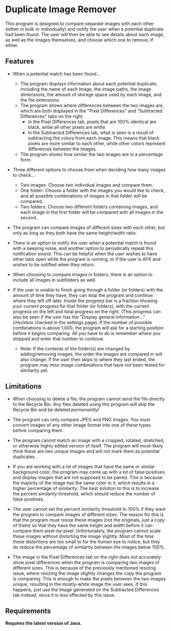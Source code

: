 # Duplicate Image Remover #
This program is designed to compare separate images with each other (either in bulk or individually) and notify 
the user when a potential duplicate had been found. The user will then be able to see details about each image, 
as well as the images themselves, and choose which one to remove, if either.

## Features ##
* When a potential match has been found...
    * The program displays information about each potential duplicate, including the name of each image, the image
    paths, the image dimensions, the amount of storage space used by each image, and the file extensions.
    * The program shows where differences between the two images are, which are both displayed in the "Pixel Differences"
    and "Subtracted Differences" tabs on the right.
      * In the Pixel Differences tab, pixels that are 100% identical are black, while all other pixels are white.
      * In the Subtracted Differences tab, what is seen is a result of subtracting the colors from each image. This means
      that black pixels are more similar to each other, while other colors represent differences between the images.
    * The program shows how similar the two images are in a percentage form.

* Three different options to choose from when deciding how many images to check...
    * Two images: Choose two individual images and compare them.
    * One folder: Choose a folder with the images you would like to check, and all possible combinations of
    images in that folder will be compared.
    * Two folders: Choose two different folders containing images, and each image in the first folder will be
    compared with all images in the second.

* The program can compare images of different sizes with each other, but only as long as they both have the same
height/width ratio.

* There is an option to notify the user when a potential match is found with a beeping noise, and another option to
periodically repeat this notification sound. This can be helpful when the user wishes to have other tabs open while 
the program is running, or if the user is AFK and wishes to be notified when they return.

* When choosing to compare images in folders, there is an option to include all images in subfolders as well.

* If the user is unable to finish going through a folder (or folders) with the amount of time they have, they can
stop the program and continue where they left off later. Inside the progress bar is a fraction showing your current
progress for that folder (or folders), with the current progress on the left and total progress on the right. (This
progress can also be seen if the user has the "Display general information..." checkbox checked in the settings page).
If the number of possible combinations is above 1,000, the program will ask for a starting position before it begins 
comparing. All you have to do is remember where you stopped and enter that number to continue.
   * Note: If the contents of the folder(s) are changed by adding/removing images, the order the images are compared 
   in will also change. If the user then skips to where they last ended, the program may miss image combinations that 
   have not been tested for similarity yet.

## Limitations ##
* When choosing to delete a file, the program cannot send the file directly to the Recycle Bin. Any files deleted
using this program will skip the Recycle Bin and be deleted *permenantly!*

* The program can only compare JPEG and PNG images. You must convert images of any other image format into one of these 
types before comparing them.

* The program cannot match an image with a cropped, rotated, stretched, or otherwise highly edited version of itself.
The program will most-likely think these are two unique images and will not mark them as potential duplicates.

* If you are working with a lot of images that have the same or similar background color, the program may come up 
with a lot of false positives and display images that are not supposed to be paired. This is because the majority of 
the image has the same color in it, which results in a higher percentage of similarity. The best solution to this 
is to increase the percent similarity threshold, which should reduce the number of false positives.

* The user cannot set the percent similarity threshold to 100% if they want the program to compare images of
different sizes. The reason for this is that the program must resize these images (not the originals, just a copy
of them) so that they have the same height and width before it can compare them pixel-by-pixel. Unfortunately, the
program cannot scale these images without distorting the image slightly. Most of the time these distortions are
too small to for the human eye to notice, but they do reduce the percentage of similarity between the images below 100%.

* The image in the Pixel Differences tab on the right does not accurately show pixel differences when the program
is comparing two images of different sizes. This is because of the previously mentioned resizing issue, where 
resizing the image slightly changes the copy the program is comparing. This is enough to make the pixels between 
the two images unique, resulting in the mostly-white image the user sees. If this happens, just use the image 
generated on the Subtracted Differences tab instead, since it is less effected by this issue.

## Requirements ##
**Requires the latest version of Java.**
